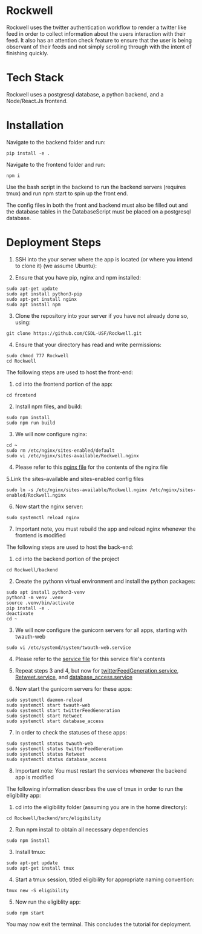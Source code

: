 # Rockwell

Rockwell uses the twitter authentication workflow to render a twitter like feed in order to collect information about the users interaction with their feed. It also has an attention check feature to ensure that the user is being observant of their feeds and not simply scrolling through with the intent of finishing quickly.

# Tech Stack

Rockwell uses a postgresql database, a python backend, and a Node/React.Js frontend.

# Installation
Navigate to the backend folder and run:
```
pip install -e .
```

Navigate to the frontend folder and run:
```
npm i
```

Use the bash script in the backend to run the backend servers (requires tmux) and run npm start
to spin up the front end.

The config files in both the front and backend must also be filled out and the database
tables in the DatabaseScript must be placed on a postgresql database.


# Deployment Steps
1. SSH into the your server where the app is located (or where you intend to clone it) (we assume Ubuntu):

2. Ensure that you have pip, nginx and npm installed:
  ```
  sudo apt-get update
  sudo apt install python3-pip
  sudo apt-get install nginx
  sudo apt install npm
  ```
  
3. Clone the repository into your server if you have not already done so, using: 
  ```
  git clone https://github.com/CSDL-USF/Rockwell.git
  ```
  
4. Ensure that your directory has read and write permissions:
  ```
  sudo chmod 777 Rockwell 
  cd Rockwell
  ```
  
The following steps are used to host the front-end:
1. cd into the frontend portion of the app:
  ```
  cd frontend
  ```

2. Install npm files, and build:
  ```
  sudo npm install
  sudo npm run build
  ```
  
3. We will now configure nginx:
  ```
  cd ~
  sudo rm /etc/nginx/sites-enabled/default
  sudo vi /etc/nginx/sites-available/Rockwell.nginx
  ```
4. Please refer to this [nginx file](/scripts/Deployment/sample.nginx) for the contents of the nginx file

5.Link the sites-available and sites-enabled config files
  ```
  sudo ln -s /etc/nginx/sites-available/Rockwell.nginx /etc/nginx/sites-enabled/Rockwell.nginx
  ```
  
6. Now start the nginx server:
  ```
  sudo systemctl reload nginx
  ```

7. Important note, you must rebuild the app and reload nginx whenever the frontend is modified
  
The following steps are used to host the back-end:
1. cd into the backend portion of the project
  ```
  cd Rockwell/backend
  ```

2. Create the pythonn virtual environment and install the python packages:
  ```
  sudo apt install python3-venv
  python3 -m venv .venv
  source .venv/bin/activate
  pip install -e .
  deactivate
  cd ~
  ```
  
3. We will now configure the gunicorn servers for all apps, starting with twauth-web
  ```
  sudo vi /etc/systemd/system/twauth-web.service
  ```

4. Please refer to the [service file](scripts/Deployment/twauth-web.service) for this service file's contents

5. Repeat steps 3 and 4, but now for [twitterFeedGeneration.service](scripts/Deployment/twitterFeedGeneration.service), [Retweet.service](scripts/Deployment/Retweet.service), and [database_access.service](scripts/Deployment/database_access.service)

6. Now start the gunicorn servers for these apps:
  ```
  sudo systemctl daemon-reload
  sudo systemctl start twauth-web
  sudo systemctl start twitterFeedGeneration
  sudo systemctl start Retweet
  sudo systemctl start database_access
  ```
 
7. In order to check the statuses of these apps:
  ```
  sudo systemctl status twauth-web
  sudo systemctl status twitterFeedGeneration
  sudo systemctl status Retweet
  sudo systemctl status database_access
  ```
8. Important note: You must restart the services whenever the backend app is modified

The following information describes the use of tmux in order to run the eligibility app:
1. cd into the eligibility folder (assuming you are in the home directory):
  ```
  cd Rockwell/backend/src/eligibility
  ```

2. Run npm install to obtain all necessary dependencies
  ```
  sudo npm install
  ```
  
3. Install tmux:
  ```
  sudo apt-get update
  sudo apt-get install tmux
  ```
  
 4. Start a tmux session, titled eligibility for appropriate naming convention:
   ```
   tmux new -S eligibility
   ```
 5. Now run the eligiblity app:
  ```
  sudo npm start
  ```
 You may now exit the terminal. This concludes the tutorial for deployment. 

